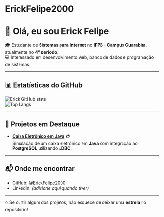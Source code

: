 # ErickFelipe2000  

# 👋 Olá, eu sou Erick Felipe  

🎓 Estudante de **Sistemas para Internet** no **IFPB - Campus Guarabira**, atualmente no **4º período**.  
💻 Interessado em desenvolvimento web, banco de dados e programação de sistemas.  

---

## 📊 Estatísticas do GitHub  

![Erick GitHub stats](https://github-readme-stats-git-masterorgs-github-readme-stats-team.vercel.app/api?username=ErickFelipe2000&show_icons=true&theme=radical)  
![Top Langs](https://github-readme-stats-git-masterorgs-github-readme-stats-team.vercel.app/api/top-langs/?username=ErickFelipe2000&layout=compact&theme=radical)  

---

## 🌟 Projetos em Destaque  

- [**Caixa Eletrônico em Java**](https://github.com/ErickFelipe2000/caixa-eletronico-java) 💳  
  Simulação de um caixa eletrônico em **Java** com integração ao **PostgreSQL** utilizando **JDBC**.  

---

## 📬 Onde me encontrar  

- GitHub: [@ErickFelipe2000](https://github.com/ErickFelipe2000)  
- LinkedIn: *(adicione aqui quando tiver)*  

---

⭐ Se curtir algum dos projetos, não esquece de deixar uma **estrela** no repositório!  
